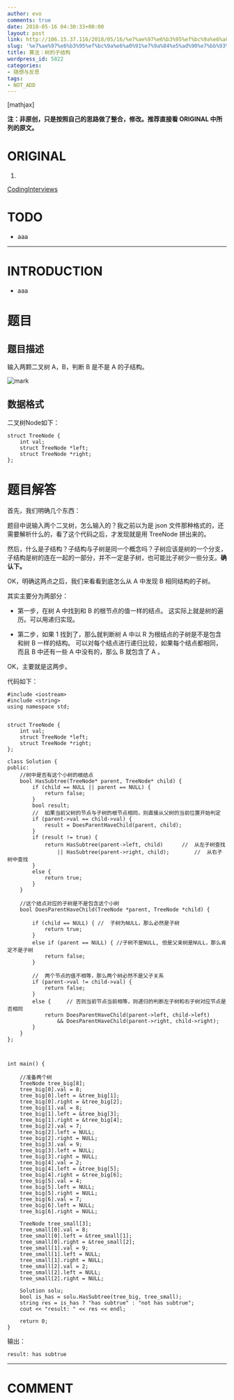 ```yaml
---
author: evo
comments: true
date: 2018-05-16 04:30:33+00:00
layout: post
link: http://106.15.37.116/2018/05/16/%e7%ae%97%e6%b3%95%ef%bc%9a%e6%a0%91%e7%9a%84%e5%ad%90%e7%bb%93%e6%9e%84/
slug: '%e7%ae%97%e6%b3%95%ef%bc%9a%e6%a0%91%e7%9a%84%e5%ad%90%e7%bb%93%e6%9e%84'
title: 算法：树的子结构
wordpress_id: 5822
categories:
- 随想与反思
tags:
- NOT_ADD
---
```


<!-- more -->

[mathjax]

**注：非原创，只是按照自己的思路做了整合，修改。推荐直接看 ORIGINAL 中所列的原文。**


# ORIGINAL






  1.


[CodingInterviews](https://github.com/gatieme/CodingInterviews)







# TODO






  * aaa





* * *





# INTRODUCTION






  * aaa




# 题目




## **题目描述**


输入两颗二叉树 A，B，判断 B 是不是 A 的子结构。

![mark](http://pacdb2bfr.bkt.clouddn.com/blog/image/180727/A13dki3FcK.png?imageslim)

## 数据格式


二叉树Node如下：


    struct TreeNode {
    	int val;
    	struct TreeNode *left;
    	struct TreeNode *right;
    };




# 题目解答


首先，我们明确几个东西：

题目中说输入两个二叉树，怎么输入的？我之前以为是 json 文件那种格式的，还需要解析什么的，看了这个代码之后，才发现就是用 TreeNode 拼出来的。

然后，什么是子结构？子结构与子树是同一个概念吗？子树应该是树的一个分支，子结构是树的连在一起的一部分，并不一定是子树，也可能比子树少一些分支。**确认下。**

OK，明确这两点之后，我们来看看到底怎么从 A 中发现 B 相同结构的子树。

其实主要分为两部分：




  * 第一步，在树 A 中找到和 B 的根节点的值一样的结点。 这实际上就是树的遍历。可以用递归实现。


  * 第二步，如果 1 找到了，那么就判断树 A 中以 R 为根结点的子树是不是包含和树 B 一样的结构。 可以对每个结点进行递归比较，如果每个结点都相同，而且 B 中还有一些 A 中没有的，那么 B 就包含了 A 。


OK，主要就是这两步。



代码如下：


    #include <iostream>
    #include <string>
    using namespace std;


    struct TreeNode {
    	int val;
    	struct TreeNode *left;
    	struct TreeNode *right;
    };

    class Solution {
    public:
    	//树中是否有这个小树的根结点
    	bool HasSubtree(TreeNode* parent, TreeNode* child) {
    		if (child == NULL || parent == NULL) {
    			return false;
    		}
    		bool result;
    		//  如果当前父树的节点与子树的根节点相同，则直接从父树的当前位置开始判定
    		if (parent->val == child->val) {
    			result = DoesParentHaveChild(parent, child);
    		}
    		if (result != true) {
    			return HasSubtree(parent->left, child)      //  从左子树查找
    				|| HasSubtree(parent->right, child);        //  从右子树中查找
    		}
    		else {
    			return true;
    		}
    	}

    	//这个结点对应的子树是不是包含这个小树
    	bool DoesParentHaveChild(TreeNode *parent, TreeNode *child) {

    		if (child == NULL) { //  子树为NULL，那么必然是子树
    			return true;
    		}
    		else if (parent == NULL) { //子树不是NULL, 但是父亲树是NULL，那么肯定不是子树
    			return false;
    		}

    		//  两个节点的值不相等，那么两个树必然不是父子关系
    		if (parent->val != child->val) {
    			return false;
    		}
    		else {     // 否则当前节点当前相等，则递归的判断左子树和右子树对应节点是否相同
    			return DoesParentHaveChild(parent->left, child->left)
    				&& DoesParentHaveChild(parent->right, child->right);
    		}
    	}
    };



    int main() {

    	//准备两个树
    	TreeNode tree_big[8];
    	tree_big[0].val = 8;
    	tree_big[0].left = &tree_big[1];
    	tree_big[0].right = &tree_big[2];
    	tree_big[1].val = 8;
    	tree_big[1].left = &tree_big[3];
    	tree_big[1].right = &tree_big[4];
    	tree_big[2].val = 7;
    	tree_big[2].left = NULL;
    	tree_big[2].right = NULL;
    	tree_big[3].val = 9;
    	tree_big[3].left = NULL;
    	tree_big[3].right = NULL;
    	tree_big[4].val = 2;
    	tree_big[4].left = &tree_big[5];
    	tree_big[4].right = &tree_big[6];
    	tree_big[5].val = 4;
    	tree_big[5].left = NULL;
    	tree_big[5].right = NULL;
    	tree_big[6].val = 7;
    	tree_big[6].left = NULL;
    	tree_big[6].right = NULL;

    	TreeNode tree_small[3];
    	tree_small[0].val = 8;
    	tree_small[0].left = &tree_small[1];
    	tree_small[0].right = &tree_small[2];
    	tree_small[1].val = 9;
    	tree_small[1].left = NULL;
    	tree_small[1].right = NULL;
    	tree_small[2].val = 2;
    	tree_small[2].left = NULL;
    	tree_small[2].right = NULL;

    	Solution solu;
    	bool is_has = solu.HasSubtree(tree_big, tree_small);
    	string res = is_has ? "has subtrue" : "not has subtrue";
    	cout << "result: " << res << endl;

    	return 0;
    }


输出：


    result: has subtrue
















* * *





# COMMENT
